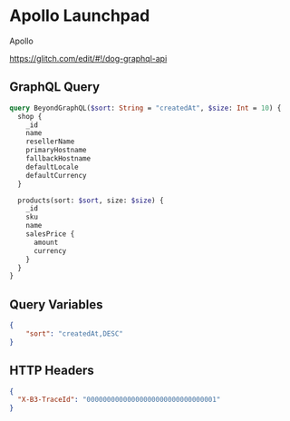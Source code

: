 # Apollo Launchpad

Apollo

https://glitch.com/edit/#!/dog-graphql-api

## GraphQL Query

```graphql
query BeyondGraphQL($sort: String = "createdAt", $size: Int = 10) {
  shop {
    _id
    name
    resellerName
    primaryHostname
    fallbackHostname
    defaultLocale
    defaultCurrency
  }

  products(sort: $sort, size: $size) {
    _id
    sku
    name
    salesPrice {
      amount
      currency
    }
  }
}
```

## Query Variables

```JSON
{
    "sort": "createdAt,DESC"
}
```

## HTTP Headers

```JSON
{
  "X-B3-TraceId": "00000000000000000000000000000001"
}

```
